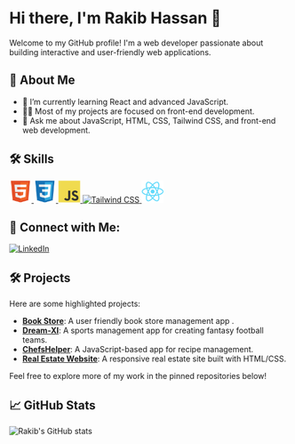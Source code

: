 # Hi there, I'm Rakib Hassan 👋

Welcome to my GitHub profile! I'm a web developer passionate about building interactive and user-friendly web applications.

## 🚀 About Me
- 🌱 I’m currently learning React and advanced JavaScript.
- 👨‍💻 Most of my projects are focused on front-end development.
- 💬 Ask me about JavaScript, HTML, CSS, Tailwind CSS, and front-end web development.

## 🛠️ Skills
<p align="left">
  <a href="https://developer.mozilla.org/en-US/docs/Web/HTML" target="_blank">
    <img src="https://raw.githubusercontent.com/devicons/devicon/master/icons/html5/html5-original.svg" alt="HTML5" width="40" height="40"/>
  </a>
  <a href="https://developer.mozilla.org/en-US/docs/Web/CSS" target="_blank">
    <img src="https://raw.githubusercontent.com/devicons/devicon/master/icons/css3/css3-original.svg" alt="CSS3" width="40" height="40"/>
  </a>
  <a href="https://developer.mozilla.org/en-US/docs/Web/JavaScript" target="_blank">
    <img src="https://raw.githubusercontent.com/devicons/devicon/master/icons/javascript/javascript-original.svg" alt="JavaScript" width="40" height="40"/>
  </a>
  <a href="https://tailwindcss.com/" target="_blank">
    <img src="https://www.vectorlogo.zone/logos/tailwindcss/tailwindcss-icon.svg" alt="Tailwind CSS" width="40" height="40"/>
  </a>
  <a href="https://reactjs.org/" target="_blank">
    <img src="https://raw.githubusercontent.com/devicons/devicon/master/icons/react/react-original.svg" alt="React" width="40" height="40"/>
  </a>
</p>


## 🔗 Connect with Me:
[![LinkedIn](https://img.shields.io/badge/LinkedIn-Profile-blue?style=flat&logo=linkedin&logoColor=white)](https://www.linkedin.com/in/rakib-hassan-39a63719b/)

## 🛠️ Projects
Here are some highlighted projects:
- **[Book Store](https://github.com/RakibHassan11/BookStore.git)**: A user friendly book store management app .
- **[Dream-XI](https://github.com/RakibHassan11/Dream-XI)**: A sports management app for creating fantasy football teams.
- **[ChefsHelper](https://github.com/RakibHassan11/chefsHelper)**: A JavaScript-based app for recipe management.
- **[Real Estate Website](https://github.com/RakibHassan11/B10A3-realEstateWebsite)**: A responsive real estate site built with HTML/CSS.

Feel free to explore more of my work in the pinned repositories below!

## 📈 GitHub Stats
![Rakib's GitHub stats](https://github-readme-stats.vercel.app/api?username=RakibHassan11&show_icons=true&theme=radical)

